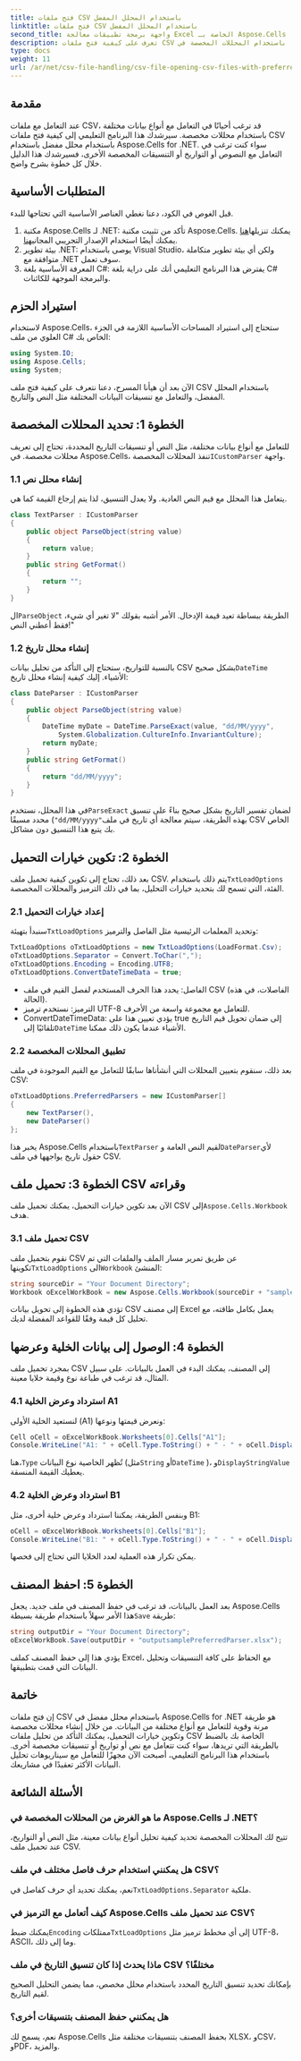 ```yaml
---
title: فتح ملفات CSV باستخدام المحلل المفضل
linktitle: فتح ملفات CSV باستخدام المحلل المفضل
second_title: واجهة برمجة تطبيقات معالجة Excel الخاصة بـ Aspose.Cells .NET
description: تعرف على كيفية فتح ملفات CSV وتحليلها باستخدام المحللات المخصصة في Aspose.Cells for .NET. تعامل مع النصوص والتاريخ بسهولة. مثالي للمطورين.
type: docs
weight: 11
url: /ar/net/csv-file-handling/csv-file-opening-csv-files-with-preferred-parser/
---
```

## مقدمة
عند التعامل مع ملفات CSV، قد ترغب أحيانًا في التعامل مع أنواع بيانات مختلفة باستخدام محللات مخصصة. سيرشدك هذا البرنامج التعليمي إلى كيفية فتح ملفات CSV باستخدام محلل مفضل باستخدام Aspose.Cells for .NET. سواء كنت ترغب في التعامل مع النصوص أو التواريخ أو التنسيقات المخصصة الأخرى، فسيرشدك هذا الدليل خلال كل خطوة بشرح واضح.
## المتطلبات الأساسية
قبل الغوص في الكود، دعنا نغطي العناصر الأساسية التي تحتاجها للبدء.
1.  مكتبة Aspose.Cells لـ .NET: تأكد من تثبيت مكتبة Aspose.Cells. يمكنك تنزيلها[هنا](https://releases.aspose.com/cells/net/) يمكنك أيضًا استخدام الإصدار التجريبي المجاني[هنا](https://releases.aspose.com/).
2. بيئة تطوير .NET: يوصى باستخدام Visual Studio، ولكن أي بيئة تطوير متكاملة متوافقة مع .NET سوف تعمل.
3. المعرفة الأساسية بلغة C#: يفترض هذا البرنامج التعليمي أنك على دراية بلغة C# والبرمجة الموجهة للكائنات.
## استيراد الحزم
لاستخدام Aspose.Cells، ستحتاج إلى استيراد المساحات الأساسية اللازمة في الجزء العلوي من ملف C# الخاص بك:
```csharp
using System.IO;
using Aspose.Cells;
using System;
```
الآن بعد أن هيأنا المسرح، دعنا نتعرف على كيفية فتح ملف CSV باستخدام المحلل المفضل، والتعامل مع تنسيقات البيانات المختلفة مثل النص والتاريخ.
## الخطوة 1: تحديد المحللات المخصصة
 للتعامل مع أنواع بيانات مختلفة، مثل النص أو تنسيقات التاريخ المحددة، تحتاج إلى تعريف محللات مخصصة. في Aspose.Cells، تنفذ المحللات المخصصة`ICustomParser` واجهة.
### 1.1 إنشاء محلل نص
يتعامل هذا المحلل مع قيم النص العادية. ولا يعدل التنسيق، لذا يتم إرجاع القيمة كما هي.
```csharp
class TextParser : ICustomParser
{
    public object ParseObject(string value)
    {
        return value;
    }
    public string GetFormat()
    {
        return "";
    }
}
```
 ال`ParseObject` الطريقة ببساطة تعيد قيمة الإدخال. الأمر أشبه بقولك "لا تغير أي شيء، فقط أعطني النص!"
### 1.2 إنشاء محلل تاريخ
 بالنسبة للتواريخ، ستحتاج إلى التأكد من تحليل بيانات CSV بشكل صحيح`DateTime` الأشياء. إليك كيفية إنشاء محلل تاريخ:
```csharp
class DateParser : ICustomParser
{
    public object ParseObject(string value)
    {
        DateTime myDate = DateTime.ParseExact(value, "dd/MM/yyyy", 
            System.Globalization.CultureInfo.InvariantCulture);
        return myDate;
    }
    public string GetFormat()
    {
        return "dd/MM/yyyy";
    }
}
```
 في هذا المحلل، نستخدم`ParseExact` لضمان تفسير التاريخ بشكل صحيح بناءً على تنسيق محدد مسبقًا (`"dd/MM/yyyy"`بهذه الطريقة، سيتم معالجة أي تاريخ في ملف CSV الخاص بك يتبع هذا التنسيق دون مشاكل.
## الخطوة 2: تكوين خيارات التحميل
 بعد ذلك، تحتاج إلى تكوين كيفية تحميل ملف CSV. يتم ذلك باستخدام`TxtLoadOptions` الفئة، التي تسمح لك بتحديد خيارات التحليل، بما في ذلك الترميز والمحللات المخصصة.
### 2.1 إعداد خيارات التحميل
 سنبدأ بتهيئة`TxtLoadOptions` وتحديد المعلمات الرئيسية مثل الفاصل والترميز:
```csharp
TxtLoadOptions oTxtLoadOptions = new TxtLoadOptions(LoadFormat.Csv);
oTxtLoadOptions.Separator = Convert.ToChar(",");
oTxtLoadOptions.Encoding = Encoding.UTF8;
oTxtLoadOptions.ConvertDateTimeData = true;
```
- الفاصل: يحدد هذا الحرف المستخدم لفصل القيم في ملف CSV (الفاصلات، في هذه الحالة).
- الترميز: نستخدم ترميز UTF-8 للتعامل مع مجموعة واسعة من الأحرف.
-  ConvertDateTimeData: يؤدي تعيين هذا على true إلى ضمان تحويل قيم التاريخ تلقائيًا إلى`DateTime` الأشياء عندما يكون ذلك ممكنا.
### 2.2 تطبيق المحللات المخصصة
بعد ذلك، سنقوم بتعيين المحللات التي أنشأناها سابقًا للتعامل مع القيم الموجودة في ملف CSV:
```csharp
oTxtLoadOptions.PreferredParsers = new ICustomParser[] 
{ 
    new TextParser(), 
    new DateParser() 
};
```
 يخبر هذا Aspose.Cells باستخدام`TextParser` لقيم النص العامة و`DateParser`لأي حقول تاريخ يواجهها في ملف CSV.
## الخطوة 3: تحميل ملف CSV وقراءته
 الآن بعد تكوين خيارات التحميل، يمكنك تحميل ملف CSV إلى`Aspose.Cells.Workbook` هدف.
### 3.1 تحميل ملف CSV
 نقوم بتحميل ملف CSV عن طريق تمرير مسار الملف والملفات التي تم تكوينها`TxtLoadOptions` الى`Workbook` المنشئ:
```csharp
string sourceDir = "Your Document Directory";
Workbook oExcelWorkBook = new Aspose.Cells.Workbook(sourceDir + "samplePreferredParser.csv", oTxtLoadOptions);
```
تؤدي هذه الخطوة إلى تحويل بيانات CSV إلى مصنف Excel يعمل بكامل طاقته، مع تحليل كل قيمة وفقًا للقواعد المفضلة لديك.
## الخطوة 4: الوصول إلى بيانات الخلية وعرضها
بمجرد تحميل ملف CSV إلى المصنف، يمكنك البدء في العمل بالبيانات. على سبيل المثال، قد ترغب في طباعة نوع وقيمة خلايا معينة.
### 4.1 استرداد وعرض الخلية A1
لنستعيد الخلية الأولى (A1) ونعرض قيمتها ونوعها:
```csharp
Cell oCell = oExcelWorkBook.Worksheets[0].Cells["A1"];
Console.WriteLine("A1: " + oCell.Type.ToString() + " - " + oCell.DisplayStringValue);
```
 هنا،`Type` تُظهر الخاصية نوع البيانات (مثل`String` أو`DateTime` )، و`DisplayStringValue` يعطيك القيمة المنسقة.
### 4.2 استرداد وعرض الخلية B1
وبنفس الطريقة، يمكننا استرداد وعرض خلية أخرى، مثل B1:
```csharp
oCell = oExcelWorkBook.Worksheets[0].Cells["B1"];
Console.WriteLine("B1: " + oCell.Type.ToString() + " - " + oCell.DisplayStringValue);
```
يمكن تكرار هذه العملية لعدد الخلايا التي تحتاج إلى فحصها.
## الخطوة 5: احفظ المصنف
 بعد العمل بالبيانات، قد ترغب في حفظ المصنف في ملف جديد. يجعل Aspose.Cells هذا الأمر سهلاً باستخدام طريقة بسيطة`Save` طريقة:
```csharp
string outputDir = "Your Document Directory";
oExcelWorkBook.Save(outputDir + "outputsamplePreferredParser.xlsx");
```
يؤدي هذا إلى حفظ المصنف كملف Excel، مع الحفاظ على كافة التنسيقات وتحليل البيانات التي قمت بتطبيقها.
## خاتمة
إن فتح ملفات CSV باستخدام محلل مفضل في Aspose.Cells for .NET هو طريقة مرنة وقوية للتعامل مع أنواع مختلفة من البيانات. من خلال إنشاء محللات مخصصة وتكوين خيارات التحميل، يمكنك التأكد من تحليل ملفات CSV الخاصة بك بالضبط بالطريقة التي تريدها، سواء كنت تتعامل مع نص أو تواريخ أو تنسيقات مخصصة أخرى. باستخدام هذا البرنامج التعليمي، أصبحت الآن مجهزًا للتعامل مع سيناريوهات تحليل البيانات الأكثر تعقيدًا في مشاريعك.
## الأسئلة الشائعة
### ما هو الغرض من المحللات المخصصة في Aspose.Cells لـ .NET؟
تتيح لك المحللات المخصصة تحديد كيفية تحليل أنواع بيانات معينة، مثل النص أو التواريخ، عند تحميل ملف CSV.
### هل يمكنني استخدام حرف فاصل مختلف في ملف CSV؟
 نعم، يمكنك تحديد أي حرف كفاصل في`TxtLoadOptions.Separator` ملكية.
### كيف أتعامل مع الترميز في Aspose.Cells عند تحميل ملف CSV؟
 يمكنك ضبط`Encoding` ممتلكات`TxtLoadOptions` إلى أي مخطط ترميز مثل UTF-8، ASCII، وما إلى ذلك.
### ماذا يحدث إذا كان تنسيق التاريخ في ملف CSV مختلفًا؟
بإمكانك تحديد تنسيق التاريخ المحدد باستخدام محلل مخصص، مما يضمن التحليل الصحيح لقيم التاريخ.
### هل يمكنني حفظ المصنف بتنسيقات أخرى؟
نعم، يسمح لك Aspose.Cells بحفظ المصنف بتنسيقات مختلفة مثل XLSX، وCSV، وPDF، والمزيد.